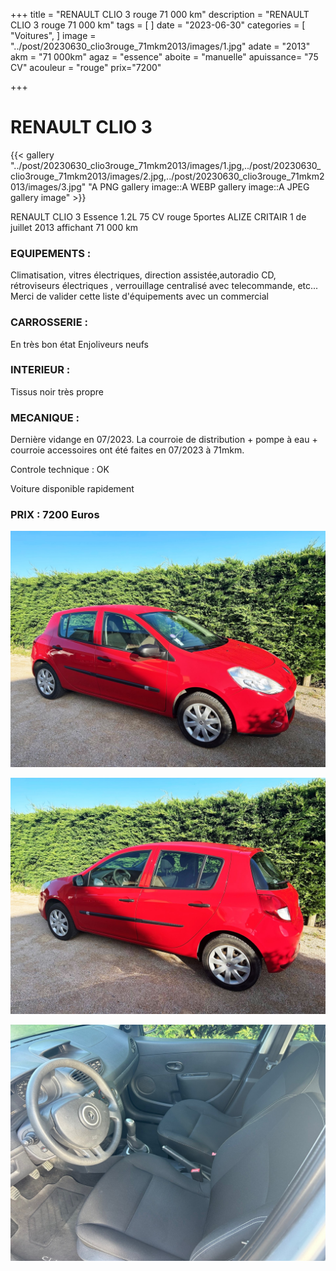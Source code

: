 +++
title = "RENAULT CLIO 3 rouge 71 000 km"
description = "RENAULT CLIO 3 rouge 71 000 km"
tags = [
]
date = "2023-06-30"
categories = [
    "Voitures",
]
image = "../post/20230630_clio3rouge_71mkm2013/images/1.jpg"
adate = "2013"
akm = "71 000km"
agaz = "essence"
aboite = "manuelle"
apuissance= "75 CV"
acouleur = "rouge"
prix="7200"

+++

# RENAULT CLIO 3

{{< gallery "../post/20230630_clio3rouge_71mkm2013/images/1.jpg,../post/20230630_clio3rouge_71mkm2013/images/2.jpg,../post/20230630_clio3rouge_71mkm2013/images/3.jpg" "A PNG gallery image::A WEBP gallery image::A JPEG gallery image" >}}


RENAULT CLIO 3 Essence 1.2L 75 CV rouge 5portes ALIZE CRITAIR 1 de juillet 2013 affichant 71 000 km

### EQUIPEMENTS :
Climatisation, vitres électriques, direction assistée,autoradio CD, rétroviseurs électriques , verrouillage centralisé avec telecommande, etc...
Merci de valider cette liste d'équipements avec un commercial

### CARROSSERIE :
En très bon état 
Enjoliveurs neufs

### INTERIEUR :
Tissus noir très propre

### MECANIQUE :
Dernière vidange en 07/2023.
La courroie de distribution + pompe à eau + courroie accessoires ont été faites en 07/2023 à 71mkm.

Controle technique : OK

Voiture disponible rapidement


### PRIX : 7200 Euros


<!-- more -->


![](images/1.jpg)

![](images/2.jpg)

![](images/3.jpg)

